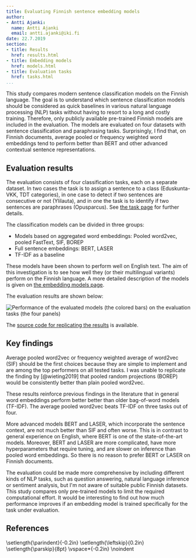 ```yaml
---
title: Evaluating Finnish sentence embedding models
author:
- Antti Ajanki:
  name: Antti Ajanki
  email: antti.ajanki@iki.fi
date: 22.7.2019
section:
- title: Results
  href: results.html
- title: Embedding models
  href: models.html
- title: Evaluation tasks
  href: tasks.html
...
```


This study compares modern sentence classification models on the
Finnish language. The goal is to understand which sentence
classification models should be considered as quick baselines in
various natural language processing (NLP) tasks without having to
resort to a long and costly training. Therefore, only publicly
available pre-trained Finnish models are included in the evaluation.
The models are evaluated on four datasets with sentence classification
and paraphrasing tasks. Surprisingly, I find that, on Finnish
documents, average pooled or frequency weighted word embeddings tend
to perform better than BERT and other advanced contextual sentence
representations.

## Evaluation results

The evaluation consists of four classification tasks, each on a
separate dataset. In two cases the task is to assign a sentence to a
class (Eduskunta-VKK, TDT categories), in one case to detect if two
sentences are consecutive or not (Ylilauta), and in one the task is to
identify if two sentences are paraphrases (Opusparcus). See [the task
page](tasks.html) for further details.

The classification models can be divided in three groups:

* Models based on aggregated word embeddings: Pooled word2vec, pooled FastText, SIF, BOREP
* Full sentence embeddings: BERT, LASER
* TF-IDF as a baseline

These models have been shown to perform well on English text. The aim
of this investigation is to see how well they (or their multilingual
variants) perform on the Finnish language. A more detailed description
of the models is given on [the embedding models page](models.html).

The evaluation results are shown below:

![Performance of the evaluated models (the colored bars) on the
evaluation tasks (the four panels)](images/scores.svg)

The [source code for replicating the
results](https://github.com/aajanki/fi-sentence-embeddings-eval) is
available.

## Key findings

Average pooled word2vec or frequency weighted average of word2vec
(SIF) should be the first choices because they are simple to implement
and are among the top performers on all tested tasks. I was unable to
replicate the finding by [@wieting2019] that pooled random projections
(BOREP) would be consistently better than plain pooled word2vec.

These results reinforce previous findings in the literature that in
general word embeddings perform better better than older bag-of-word
models (TF-IDF). The average pooled word2vec beats TF-IDF on three
tasks out of four.

More advanced models BERT and LASER, which incorporate the sentence
context, are not much better than SIF and often worse. This is in
contrast to general experience on English, where BERT is one of the
state-of-the-art models. Moreover, BERT and LASER are more
complicated, have more hyperparameters that require tuning, and are
slower on inference than pooled word embeddings. So there is no reason
to prefer BERT or LASER on Finnish documents. 

The evaluation could be made more comprehensive by including different
kinds of NLP tasks, such as question answering, natural language
inference or sentiment analysis, but I'm not aware of suitable public
Finnish datasets. This study compares only pre-trained models to limit
the required computational effort. It would be interesting to find out
how much performance improves if an embedding model is trained
specifically for the task under evaluation.

## References
\setlength{\parindent}{-0.2in}
\setlength{\leftskip}{0.2in}
\setlength{\parskip}{8pt}
\vspace*{-0.2in}
\noindent
